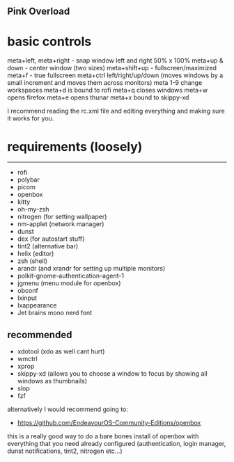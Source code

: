 ## Pink Overload

# basic controls

meta+left, meta+right - snap window left and right 50% x 100%
meta+up & down - center window (two sizes)
meta+shift+up - fullscreen/maximized
meta+f - true fullscreen
meta+ctrl left/right/up/down (moves windows by a small increment and moves them across monitors)
meta 1-9 change workspaces
meta+d is bound to rofi
meta+q closes windows
meta+w opens firefox
meta+e opens thunar
meta+x bound to skippy-xd

I recommend reading the rc.xml file and editing everything and making sure it works for you.

# requirements (loosely)
-----
- rofi
- polybar
- picom
- openbox
- kitty
- oh-my-zsh
- nitrogen (for setting wallpaper)
- nm-applet (network manager)
- dunst
- dex (for autostart stuff)
- tint2 (alternative bar)
- helix (editor)
- zsh (shell)
- arandr (and xrandr for setting up multiple monitors)
- polkit-gnome-authentication-agent-1
- jgmenu (menu module for openbox)
- obconf
- lxinput
- lxappearance
- Jet brains mono nerd font

recommended 
--
- xdotool (xdo as well cant hurt)
- wmctrl
- xprop
- skippy-xd (allows you to choose a window to focus by showing all windows as thumbnails)
- slop
- fzf

alternatively I would recommend going to:
- https://github.com/EndeavourOS-Community-Editions/openbox

this is a really good way to do a bare bones install of openbox with everything that you need
already configured (authentication, login manager, dunst notifications, tint2, nitrogen etc...)